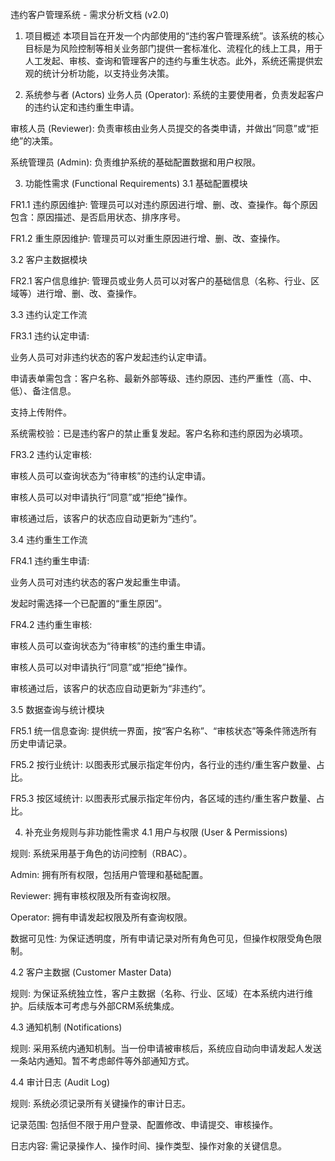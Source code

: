 违约客户管理系统 - 需求分析文档 (v2.0)
1. 项目概述
本项目旨在开发一个内部使用的“违约客户管理系统”。该系统的核心目标是为风险控制等相关业务部门提供一套标准化、流程化的线上工具，用于人工发起、审核、查询和管理客户的违约与重生状态。此外，系统还需提供宏观的统计分析功能，以支持业务决策。

2. 系统参与者 (Actors)
业务人员 (Operator): 系统的主要使用者，负责发起客户的违约认定和违约重生申请。

审核人员 (Reviewer): 负责审核由业务人员提交的各类申请，并做出“同意”或“拒绝”的决策。

系统管理员 (Admin): 负责维护系统的基础配置数据和用户权限。

3. 功能性需求 (Functional Requirements)
3.1 基础配置模块

FR1.1 违约原因维护: 管理员可以对违约原因进行增、删、改、查操作。每个原因包含：原因描述、是否启用状态、排序序号。

FR1.2 重生原因维护: 管理员可以对重生原因进行增、删、改、查操作。

3.2 客户主数据模块

FR2.1 客户信息维护: 管理员或业务人员可以对客户的基础信息（名称、行业、区域等）进行增、删、改、查操作。

3.3 违约认定工作流

FR3.1 违约认定申请:

业务人员可对非违约状态的客户发起违约认定申请。

申请表单需包含：客户名称、最新外部等级、违约原因、违约严重性（高、中、低）、备注信息。

支持上传附件。

系统需校验：已是违约客户的禁止重复发起。客户名称和违约原因为必填项。

FR3.2 违约认定审核:

审核人员可以查询状态为“待审核”的违约认定申请。

审核人员可以对申请执行“同意”或“拒绝”操作。

审核通过后，该客户的状态应自动更新为“违约”。

3.4 违约重生工作流

FR4.1 违约重生申请:

业务人员可对违约状态的客户发起重生申请。

发起时需选择一个已配置的“重生原因”。

FR4.2 违约重生审核:

审核人员可以查询状态为“待审核”的违约重生申请。

审核人员可以对申请执行“同意”或“拒绝”操作。

审核通过后，该客户的状态应自动更新为“非违约”。

3.5 数据查询与统计模块

FR5.1 统一信息查询: 提供统一界面，按“客户名称”、“审核状态”等条件筛选所有历史申请记录。

FR5.2 按行业统计: 以图表形式展示指定年份内，各行业的违约/重生客户数量、占比。

FR5.3 按区域统计: 以图表形式展示指定年份内，各区域的违约/重生客户数量、占比。

4. 补充业务规则与非功能性需求
4.1 用户与权限 (User & Permissions)

规则: 系统采用基于角色的访问控制（RBAC）。

Admin: 拥有所有权限，包括用户管理和基础配置。

Reviewer: 拥有审核权限及所有查询权限。

Operator: 拥有申请发起权限及所有查询权限。

数据可见性: 为保证透明度，所有申请记录对所有角色可见，但操作权限受角色限制。

4.2 客户主数据 (Customer Master Data)

规则: 为保证系统独立性，客户主数据（名称、行业、区域）在本系统内进行维护。后续版本可考虑与外部CRM系统集成。

4.3 通知机制 (Notifications)

规则: 采用系统内通知机制。当一份申请被审核后，系统应自动向申请发起人发送一条站内通知。暂不考虑邮件等外部通知方式。

4.4 审计日志 (Audit Log)

规则: 系统必须记录所有关键操作的审计日志。

记录范围: 包括但不限于用户登录、配置修改、申请提交、审核操作。

日志内容: 需记录操作人、操作时间、操作类型、操作对象的关键信息。